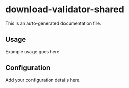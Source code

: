 # download-validator-shared

This is an auto-generated documentation file.

## Usage

Example usage goes here.

## Configuration

Add your configuration details here.